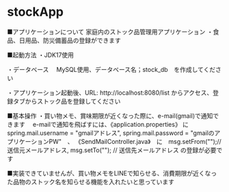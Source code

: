 # stockApp
■アプリケーションについて
家庭内のストック品管理用アプリケーション
・食品、日用品、防災備蓄品の登録ができます

■起動方法
・JDK17使用

・データベース
　MySQL使用、データベース名；stock_db　を作成してください

・アプリケーション起動後、URL: http://localhost:8080/list からアクセス、登録タブからストック品を登録してください
　

■基本操作
・買い物メモ、賞味期限が近くなった際に、e-mail(gmail)で通知できます
 　e-mailで通知を飛ばすには、《application.properties》 に　spring.mail.username = "gmailアドレス", spring.mail.password = "gmailのアプリケーションPW"　、
   《SendMailController.java》　に　msg.setFrom("");// 送信元メールアドレス, msg.setTo(""); // 送信先メールアドレス  の登録が必要です 
                       
  
■実装できていませんが、買い物メモをLINEで知らせる、消費期限が近くなった品物のストック名を知らせる機能を入れたいと思っています  
  
　
